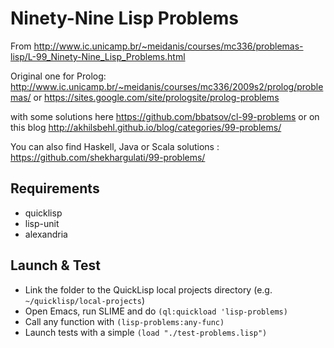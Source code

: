 # Ninety-Nine Lisp Problems

From
http://www.ic.unicamp.br/~meidanis/courses/mc336/problemas-lisp/L-99_Ninety-Nine_Lisp_Problems.html

Original one for Prolog:
http://www.ic.unicamp.br/~meidanis/courses/mc336/2009s2/prolog/problemas/ or https://sites.google.com/site/prologsite/prolog-problems

with some solutions here https://github.com/bbatsov/cl-99-problems or on this
blog http://akhilsbehl.github.io/blog/categories/99-problems/

You can also find Haskell, Java or Scala solutions : https://github.com/shekhargulati/99-problems/

## Requirements

* quicklisp
* lisp-unit
* alexandria

## Launch & Test

* Link the folder to the QuickLisp local projects directory
  (e.g. `~/quicklisp/local-projects`)
* Open Emacs, run SLIME and do `(ql:quickload 'lisp-problems)`
* Call any function with `(lisp-problems:any-func)`
* Launch tests with a simple `(load "./test-problems.lisp")`
